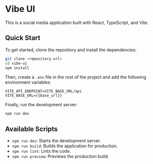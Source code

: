 # Vibe UI

This is a social media application built with React, TypeScript, and Vite.

## Quick Start

To get started, clone the repository and install the dependencies:

```bash
git clone <repository-url>
cd vibe-ui
npm install
```

Then, create a `.env` file in the root of the project and add the following environment variables:

```
VITE_API_ENDPOINT=VITE_BASE_URL/api
VITE_BASE_URL={{base_url}}
```

Finally, run the development server:

```bash
npm run dev
```

## Available Scripts

- `npm run dev`: Starts the development server.
- `npm run build`: Builds the application for production.
- `npm run lint`: Lints the code.
- `npm run preview`: Previews the production build.